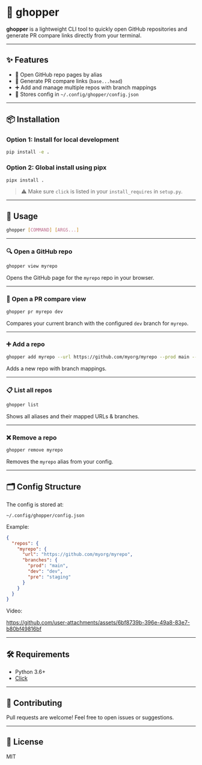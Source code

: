 # 🦗 ghopper

**ghopper** is a lightweight CLI tool to quickly open GitHub repositories and generate PR compare links directly from your terminal.

---

## ✨ Features

- 🔗 Open GitHub repo pages by alias
- 🔀 Generate PR compare links (`base...head`)
- ➕ Add and manage multiple repos with branch mappings
- 🧼 Stores config in `~/.config/ghopper/config.json`

---

## 📦 Installation

### Option 1: Install for local development

```bash
pip install -e .
```

### Option 2: Global install using pipx

```bash
pipx install .
```

> ⚠️ Make sure `click` is listed in your `install_requires` in `setup.py`.

---

## 🚀 Usage

```bash
ghopper [COMMAND] [ARGS...]
```

---

### 🔍 Open a GitHub repo

```bash
ghopper view myrepo
```

Opens the GitHub page for the `myrepo` repo in your browser.

---

### 🔀 Open a PR compare view

```bash
ghopper pr myrepo dev
```

Compares your current branch with the configured `dev` branch for `myrepo`.

---

### ➕ Add a repo

```bash
ghopper add myrepo --url https://github.com/myorg/myrepo --prod main --dev dev --pre staging
```

Adds a new repo with branch mappings.

---

### 📋 List all repos

```bash
ghopper list
```

Shows all aliases and their mapped URLs & branches.

---

### ❌ Remove a repo

```bash
ghopper remove myrepo
```

Removes the `myrepo` alias from your config.

---

## 🗂 Config Structure

The config is stored at:

```
~/.config/ghopper/config.json
```

Example:

```json
{
  "repos": {
    "myrepo": {
      "url": "https://github.com/myorg/myrepo",
      "branches": {
        "prod": "main",
        "dev": "dev",
        "pre": "staging"
      }
    }
  }
}
```
Video: 


https://github.com/user-attachments/assets/6bf8739b-396e-49a8-83e7-b80bf49816bf



---

## 🛠 Requirements

- Python 3.6+
- [Click](https://palletsprojects.com/p/click/)

---

## 💬 Contributing

Pull requests are welcome! Feel free to open issues or suggestions.

---

## 📄 License

MIT
